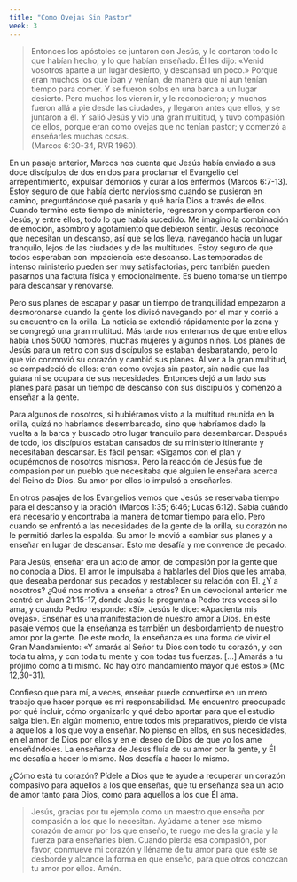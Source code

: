```yaml
---
title: "Como Ovejas Sin Pastor"
week: 3
---
```


> Entonces los apóstoles se juntaron con Jesús, y le contaron todo lo
> que habían hecho, y lo que habían enseñado. Él les dijo: «Venid
> vosotros aparte a un lugar desierto, y descansad un poco.» Porque eran
> muchos los que iban y venían, de manera que ni aun tenían tiempo para
> comer. Y se fueron solos en una barca a un lugar desierto. Pero muchos
> los vieron ir, y le reconocieron; y muchos fueron allá a pie desde las
> ciudades, y llegaron antes que ellos, y se juntaron a él. Y salió
> Jesús y vio una gran multitud, y tuvo compasión de ellos, porque eran
> como ovejas que no tenían pastor; y comenzó a enseñarles muchas
> cosas.\
> (Marcos 6:30-34, RVR 1960).

En un pasaje anterior, Marcos nos cuenta que Jesús había enviado a
sus doce discípulos de dos en dos para proclamar el Evangelio del
arrepentimiento, expulsar demonios y curar a los enfermos (Marcos
6:7-13). Estoy seguro de que había cierto nerviosismo cuando se pusieron
en camino, preguntándose qué pasaría y qué haría Dios a través de ellos.
Cuando terminó este tiempo de ministerio, regresaron y compartieron con
Jesús, y entre ellos, todo lo que había sucedido. Me imagino la
combinación de emoción, asombro y agotamiento que debieron sentir. Jesús
reconoce que necesitan un descanso, así que se los lleva, navegando
hacia un lugar tranquilo, lejos de las ciudades y de las multitudes.
Estoy seguro de que todos esperaban con impaciencia este descanso. Las
temporadas de intenso ministerio pueden ser muy satisfactorias, pero
también pueden pasarnos una factura física y emocionalmente. Es bueno
tomarse un tiempo para descansar y renovarse.

Pero sus planes de escapar y pasar un tiempo de tranquilidad empezaron a
desmoronarse cuando la gente los divisó navegando por el mar y corrió a
su encuentro en la orilla. La noticia se extendió rápidamente por la
zona y se congregó una gran multitud. Más tarde nos enteramos de que
entre ellos había unos 5000 hombres, muchas mujeres y algunos niños. Los
planes de Jesús para un retiro con sus discípulos se estaban
desbaratando, pero lo que vio conmovió su corazón y cambió sus planes.
Al ver a la gran multitud, se compadeció de ellos: eran como ovejas sin
pastor, sin nadie que las guiara ni se ocupara de sus necesidades.
Entonces dejó a un lado sus planes para pasar un tiempo de descanso con
sus discípulos y comenzó a enseñar a la gente.

Para algunos de nosotros, si hubiéramos visto a la multitud reunida en
la orilla, quizá no habríamos desembarcado, sino que habríamos dado la
vuelta a la barca y buscado otro lugar tranquilo para desembarcar.
Después de todo, los discípulos estaban cansados de su ministerio
itinerante y necesitaban descansar. Es fácil pensar: «Sigamos con el
plan y ocupémonos de nosotros mismos». Pero la reacción de Jesús fue de
compasión por un pueblo que necesitaba que alguien le enseñara acerca
del Reino de Dios. Su amor por ellos lo impulsó a enseñarles.

En otros pasajes de los Evangelios vemos que Jesús se reservaba tiempo
para el descanso y la oración (Marcos 1:35; 6:46; Lucas 6:12). Sabía
cuándo era necesario y encontraba la manera de tomar tiempo para ello.
Pero cuando se enfrentó a las necesidades de la gente de la orilla, su
corazón no le permitió darles la espalda. Su amor le movió a cambiar sus
planes y a enseñar en lugar de descansar. Esto me desafía y me convence
de pecado.

Para Jesús, enseñar era un acto de amor, de compasión por la gente que
no conocía a Dios. El amor le impulsaba a hablarles del Dios que les
amaba, que deseaba perdonar sus pecados y restablecer su relación con
Él. ¿Y a nosotros? ¿Qué nos motiva a enseñar a otros? En un devocional
anterior me centré en Juan 21:15-17, donde Jesús le pregunta a Pedro
tres veces si lo ama, y cuando Pedro responde: «Sí», Jesús le dice:
«Apacienta mis ovejas». Enseñar es una manifestación de nuestro amor a
Dios. En este pasaje vemos que la enseñanza es también un desbordamiento
de nuestro amor por la gente. De este modo, la enseñanza es una forma de
vivir el Gran Mandamiento: «Y amarás al Señor tu Dios con todo tu
corazón, y con toda tu alma, y con toda tu mente y con todas tus
fuerzas. \[...\] Amarás a tu prójimo como a ti mismo. No hay otro
mandamiento mayor que estos.» (Mc 12,30-31).

Confieso que para mí, a veces, enseñar puede convertirse en un mero
trabajo que hacer porque es mi responsabilidad. Me encuentro preocupado
por qué incluir, cómo organizarlo y qué debo aportar para que el estudio
salga bien. En algún momento, entre todos mis preparativos, pierdo de
vista a aquellos a los que voy a enseñar. No pienso en ellos, en sus
necesidades, en el amor de Dios por ellos y en el deseo de Dios de que
yo los ame enseñándoles. La enseñanza de Jesús fluía de su amor por la
gente, y Él me desafía a hacer lo mismo. Nos desafía a hacer lo mismo.

¿Cómo está tu corazón? Pídele a Dios que te ayude a recuperar un corazón
compasivo para aquellos a los que enseñas, que tu enseñanza sea un acto
de amor tanto para Dios, como para aquellos a los que Él ama.

> Jesús, gracias por tu ejemplo como un maestro que enseña por
> compasión a los que lo necesitan. Ayúdame a tener ese mismo corazón de
> amor por los que enseño, te ruego me des la gracia y la fuerza para
> enseñarles bien. Cuando pierda esa compasión, por favor, conmueve mi
> corazón y lléname de tu amor para que este se desborde y alcance la
> forma en que enseño, para que otros conozcan tu amor por ellos. Amén.
